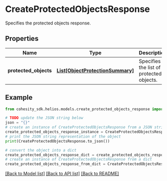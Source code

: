 # CreateProtectedObjectsResponse

Specifies the protected objects response.

## Properties

Name | Type | Description | Notes
------------ | ------------- | ------------- | -------------
**protected_objects** | [**List[ObjectProtectionSummary]**](ObjectProtectionSummary.md) | Specifies the list of protected objects. | [optional] 

## Example

```python
from cohesity_sdk.helios.models.create_protected_objects_response import CreateProtectedObjectsResponse

# TODO update the JSON string below
json = "{}"
# create an instance of CreateProtectedObjectsResponse from a JSON string
create_protected_objects_response_instance = CreateProtectedObjectsResponse.from_json(json)
# print the JSON string representation of the object
print(CreateProtectedObjectsResponse.to_json())

# convert the object into a dict
create_protected_objects_response_dict = create_protected_objects_response_instance.to_dict()
# create an instance of CreateProtectedObjectsResponse from a dict
create_protected_objects_response_from_dict = CreateProtectedObjectsResponse.from_dict(create_protected_objects_response_dict)
```
[[Back to Model list]](../README.md#documentation-for-models) [[Back to API list]](../README.md#documentation-for-api-endpoints) [[Back to README]](../README.md)


